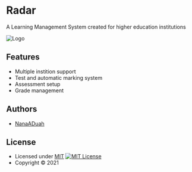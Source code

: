 # Radar
A Learning Management System created for higher education institutions

![Logo](https://user-images.githubusercontent.com/48721153/228559437-5df72784-c3bb-4218-ba3a-2d0c3685bffa.png)

## Features

- Multiple instition support
- Test and automatic marking system
- Assessment setup
- Grade management



## Authors

- [NanaADuah](https://www.github.com/NanaADuah)


## License

- Licensed under [MIT](https://choosealicense.com/licenses/mit/)  [![MIT License](https://img.shields.io/badge/License-MIT-green.svg)](https://choosealicense.com/licenses/mit/)
- Copyright © 2021


